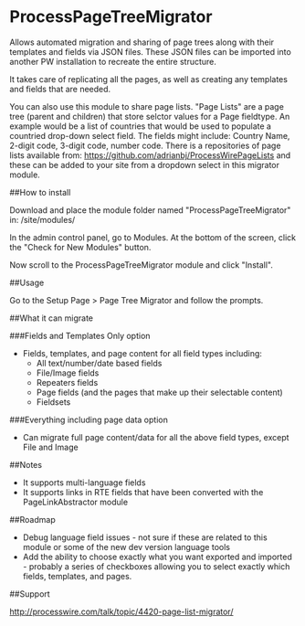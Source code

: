 ProcessPageTreeMigrator
=======================

Allows automated migration and sharing of page trees along with their templates and fields via JSON files. These JSON files can be imported into another PW installation to recreate the entire structure.

It takes care of replicating all the pages, as well as creating any templates and fields that are needed.

You can also use this module to share page lists. "Page Lists" are a page tree (parent and children) that store selctor values for a Page fieldtype. An example would be a list of countries that would be used to populate a countried drop-down select field. The fields might include: Country Name, 2-digit code, 3-digit code, number code. There is a repositories of page lists available from: https://github.com/adrianbj/ProcessWirePageLists and these can be added to your site from a dropdown select in this migrator module.


##How to install

Download and place the module folder named "ProcessPageTreeMigrator" in: /site/modules/

In the admin control panel, go to Modules. At the bottom of the screen, click the "Check for New Modules" button.

Now scroll to the ProcessPageTreeMigrator module and click "Install".


##Usage

Go to the Setup Page > Page Tree Migrator and follow the prompts.

##What it can migrate

###Fields and Templates Only option
* Fields, templates, and page content for all field types including:
    * All text/number/date based fields
    * File/Image fields
    * Repeaters fields
    * Page fields (and the pages that make up their selectable content)
    * Fieldsets

###Everything including page data option
* Can migrate full page content/data for all the above field types, except File and Image

##Notes
* It supports multi-language fields
* It supports links in RTE fields that have been converted with the PageLinkAbstractor module


##Roadmap

* Debug language field issues - not sure if these are related to this module or some of the new dev version language tools
* Add the ability to choose exactly what you want exported and imported - probably a series of checkboxes allowing you to select exactly which fields, templates, and pages.


##Support

http://processwire.com/talk/topic/4420-page-list-migrator/
